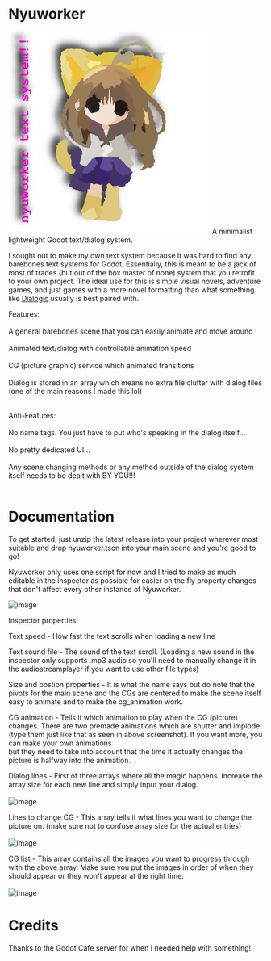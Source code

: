 # Nyuworker
<img src ="https://github.com/theevilmysteriouspage/nyuworker/blob/main/nyu/logo.png?raw=true" width = 400 height = 400>
A minimalist lightweight Godot text/dialog system. 

I sought out to make my own text system because it was hard to find any barebones text systems for Godot. Essentially, this is meant to be a jack of most of trades (but out of the box master of none) system that you retrofit to your own project. The ideal use for this is simple visual novels, adventure games, and just games with a more novel formatting than what something like <a href= "https://github.com/dialogic-godot/dialogic">Dialogic</a> usually is best paired with.

Features:<br><br>
A general barebones scene that you can easily animate and move around<br><br>
Animated text/dialog with controllable animation speed<br><br>
CG (picture graphic) service which animated transitions<br><br>
Dialog is stored in an array which means no extra file clutter with dialog files (one of the main reasons I made this lol)<br><br>

Anti-Features:<br><br>
No name tags. You just have to put who's speaking in the dialog itself...<br><br>
No pretty dedicated UI...<br><br>
Any scene changing methods or any method outside of the dialog system itself needs to be dealt with BY YOU!!!<br><br>


# Documentation

To get started, just unzip the latest release into your project wherever most suitable and drop nyuworker.tscn into your main scene and you're good to go!

Nyuworker only uses one script for now and I tried to make as much editable in the inspector as possible for easier on the fly property changes that don't affect every other instance of Nyuworker.

![image](https://github.com/user-attachments/assets/dfbf4159-2801-4902-abce-497dfd92ca99)

Inspector properties: 

Text speed - How fast the text scrolls when loading a new line<br>

Text sound file - The sound of the text scroll. (Loading a new sound in the inspector only supports .mp3 audio so you'll need to manually change it in the audiostreamplayer if you want to use other file types)<br>

Size and postion properties - It is what the name says but do note that the pivots for the main scene and the CGs are centered to make the scene itself easy to animate and to make the cg_animation work.<br>

CG animation - Tells it which animation to play when the CG (picture) changes. There are two premade animations which are shutter and implode (type them just like that as seen in above screenshot). If you want more, you can make your own animations<br>
               but they need to take into account that the time it actually changes the picture is halfway into the animation.<br>

Dialog lines - First of three arrays where all the magic happens. Increase the array size for each new line and simply input your dialog.<br><br>
![image](https://github.com/user-attachments/assets/9a9d99c5-727a-4162-bd16-eb0ebbe17351)


Lines to change CG - This array tells it what lines you want to change the picture on. (make sure not to confuse array size for the actual entries)<br><br>
![image](https://github.com/user-attachments/assets/300fdbac-4f73-4286-8ff9-b038374e85ba)

CG list - This array contains all the images you want to progress through with the above array. Make sure you put the images in order of when they should appear or they won't appear at the right time.<br> <br>
![image](https://github.com/user-attachments/assets/9eb86a30-a5ea-417e-bdce-1b6c071ec9bc)


# Credits

Thanks to the Godot Cafe server for when I needed help with something!



